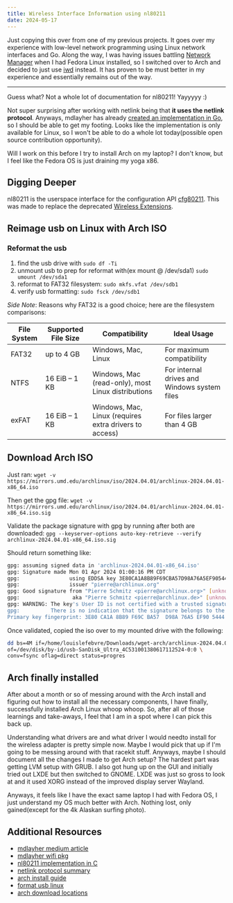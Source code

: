 ```yaml
---
title: Wireless Interface Information using nl80211
date: 2024-05-17
---
```


Just copying this over from one of my previous projects. It goes over my
experience with low-level network programming using Linux network interfaces and
Go. Along the way, I was having issues battling [Network Manager][] when I had
Fedora Linux installed, so I switched over to Arch and decided to just use
[iwd][] instead. It has proven to be must better in my experience and
essentially remains out of the way.

---

Guess what? Not a whole lot of documentation for nl80211! Yayyyyy :)

Not super surprising after working with netlink being that **it uses the netlink
protocol**. Anyways, mdlayher has already [created an implementation in
Go][mdlayher wifi pkg], so I should be able to get my footing. Looks like the
implementation is only available for Linux, so I won't be able to do a whole lot
today(possible open source contribution opportunity).

Will I work on this before I try to install Arch on my laptop? I don't know, but
I feel like the Fedora OS is just draining my yoga x86.

## Digging Deeper

nl80211 is the userspace interface for the configuration API [cfg80211][]. This
was made to replace the deprecated [Wireless Extensions][].

## Reimage usb on Linux with Arch ISO

### Reformat the usb

1. find the usb drive with `sudo df -Ti`
2. unmount usb to prep for reformat with(ex mount @ /dev/sda1) `sudo umount /dev/sda1`
3. reformat to FAT32 filesystem: `sudo mkfs.vfat /dev/sdb1`
4. verify usb formatting: `sudo fsck /dev/sdb1`

*Side Note*: Reasons why FAT32 is a good choice; here are the filesystem comparisons:

File System | Supported File Size | Compatibility | Ideal Usage
----------- | ------------------- | ------------- | -----------
FAT32       | up to 4 GB          | Windows, Mac, Linux | For maximum compatibility
NTFS        | 16 EiB – 1 KB       | Windows, Mac (read-only), most Linux distributions | For internal drives and Windows system files
exFAT       | 16 EiB – 1 KB       | Windows, Mac, Linux (requires extra drivers to access) | For files larger than 4 GB

## Download Arch ISO

Just ran:
`wget -v https://mirrors.umd.edu/archlinux/iso/2024.04.01/archlinux-2024.04.01-x86_64.iso`

Then get the gpg file:
`wget -v https://mirrors.umd.edu/archlinux/iso/2024.04.01/archlinux-2024.04.01-x86_64.iso.sig`

Validate the package signature with gpg by running after both are downloaded:
`gpg --keyserver-options auto-key-retrieve --verify archlinux-2024.04.01-x86_64.iso.sig`

Should return something like:

```bash
gpg: assuming signed data in 'archlinux-2024.04.01-x86_64.iso'
gpg: Signature made Mon 01 Apr 2024 01:00:16 PM CDT
gpg:                using EDDSA key 3E80CA1A8B89F69CBA57D98A76A5EF9054449A5C
gpg:                issuer "pierre@archlinux.org"
gpg: Good signature from "Pierre Schmitz <pierre@archlinux.org>" [unknown]
gpg:                 aka "Pierre Schmitz <pierre@archlinux.de>" [unknown]
gpg: WARNING: The key's User ID is not certified with a trusted signature!
gpg:          There is no indication that the signature belongs to the owner.
Primary key fingerprint: 3E80 CA1A 8B89 F69C BA57  D98A 76A5 EF90 5444 9A5C
```

Once validated, copied the iso over to my mounted drive with the following:

```bash
dd bs=4M if=/home/louislefebvre/Downloads/wget-arch/archlinux-2024.04.01-x86_64.iso \
of=/dev/disk/by-id/usb-SanDisk_Ultra_4C531001380617112524-0:0 \
conv=fsync oflag=direct status=progres
```

## Arch finally installed

After about a month or so of messing around with the Arch install and figuring out how to
install all the necessary components, I have finally, successfully installed Arch Linux
whoop whoop. So, after all of those learnings and take-aways, I feel that I am in a spot
where I can pick this back up.

Understanding what drivers are and what driver I would needto install for the wireless
adapter is pretty simple now. Maybe I would pick that up if I'm going to be messing around
with that racekit stuff. Anyways, maybe I should document all the changes I made to get Arch
setup? The hardest part was getting LVM setup with GRUB. I also got hung up on the GUI and
initially tried out LXDE but then switched to GNOME. LXDE was just so gross to look at and
it used XORG instead of the improved display server Wayland.

Anyways, it feels like I have the exact same laptop I had with Fedora OS, I just understand
my OS much better with Arch. Nothing lost, only gained(except for the 4k Alaskan surfing photo).

## Additional Resources

- [mdlayher medium article][]
- [mdlayher wifi pkg][]
- [nl80211 implementation in C][]
- [netlink protocol summary][]
- [arch install guide][]
- [format usb linux][]
- [arch download locations][]

[arch download locations]: https://archlinux.org/download/
[arch install guide]: https://wiki.archlinux.org/title/Installation_guide
[cfg80211]: https://www.kernel.org/doc/html/v4.12/driver-api/80211/cfg80211.html
[format usb linux]: https://phoenixnap.com/kb/linux-format-usb
[iwd]: https://wiki.archlinux.org/title/Iwd
[mdlayher medium article]: https://medium.com/@mdlayher/linux-netlink-and-go-part-3-packages-netlink-genetlink-and-wifi-b0ca78e62f8a
[mdlayher wifi pkg]: https://github.com/mdlayher/wifi/tree/main
[Network Manager]: https://fedoraproject.org/wiki/Tools/NetworkManager
[nl80211 implementation in C]: https://alamot.github.io/nl80211/
[netlink protocol summary]: https://www.infradead.org/~tgr/libnl/
[Wireless Extensions]: https://hewlettpackard.github.io/wireless-tools/Linux.Wireless.Extensions.html
